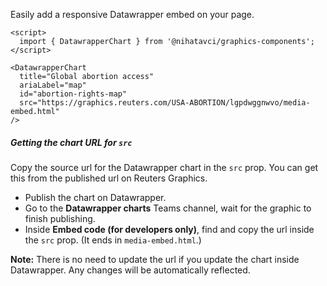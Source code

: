 Easily add a responsive Datawrapper embed on your page.

```svelte
<script>
  import { DatawrapperChart } from '@nihatavci/graphics-components';
</script>

<DatawrapperChart
  title="Global abortion access"
  ariaLabel="map"
  id="abortion-rights-map"
  src="https://graphics.reuters.com/USA-ABORTION/lgpdwggnwvo/media-embed.html"
/>
```

##### Getting the chart URL for `src`

Copy the source url for the Datawrapper chart in the `src` prop.
You can get this from the published url on Reuters Graphics.

- Publish the chart on Datawrapper.
- Go to the **Datawrapper charts** Teams channel, wait for the graphic to finish publishing.
- Inside **Embed code (for developers only)**, find and copy the url inside the `src` prop. (It ends in `media-embed.html`.)

**Note:** There is no need to update the url if you update the chart inside Datawrapper. Any changes will be automatically reflected.
